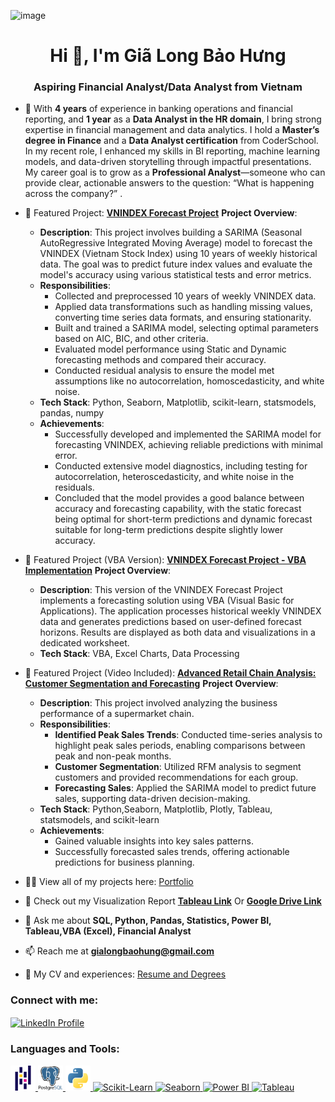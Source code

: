 <img width="5799" height="53" alt="image" src="https://github.com/user-attachments/assets/b0e3ebf8-fb10-44f4-8a77-58a7cfdb1295" /><h1 align="center">Hi 👋, I'm Giã Long Bảo Hưng</h1>
<h3 align="center">Aspiring Financial Analyst/Data Analyst from Vietnam</h3>

- 🌱 With **4 years** of experience in banking operations and financial reporting, and **1 year** as a **Data Analyst in the HR domain**, I bring strong expertise in financial management and data analytics. I hold a **Master’s degree in Finance** and a **Data Analyst certification** from CoderSchool. In my recent role, I enhanced my skills in BI reporting, machine learning models, and data-driven storytelling through impactful presentations. My career goal is to grow as a **Professional Analyst**—someone who can provide clear, actionable answers to the question: “What is happening across the company?”
.
- 🔭 Featured Project: **[VNINDEX Forecast Project](https://drive.google.com/drive/folders/1u8slNpAD5hwDxLvj3G6ulLf6ITLCa0jO?usp=drive_link)**
 **Project Overview**:
  - **Description**: This project involves building a SARIMA (Seasonal AutoRegressive Integrated Moving Average) model to forecast the VNINDEX (Vietnam Stock Index) using 10 years of weekly historical data. The goal was to predict future index values and evaluate the model's accuracy using various statistical tests and error metrics.
  - **Responsibilities**:
    - Collected and preprocessed 10 years of weekly VNINDEX data.
    - Applied data transformations such as handling missing values, converting time series data formats, and ensuring stationarity.
    - Built and trained a SARIMA model, selecting optimal parameters based on AIC, BIC, and other criteria.
    - Evaluated model performance using Static and Dynamic forecasting methods and compared their accuracy.
    - Conducted residual analysis to ensure the model met assumptions like no autocorrelation, homoscedasticity, and white noise.
  - **Tech Stack**: Python, Seaborn, Matplotlib, scikit-learn, statsmodels, pandas, numpy
  - **Achievements**:
    - Successfully developed and implemented the SARIMA model for forecasting VNINDEX, achieving reliable predictions with minimal error.
    - Conducted extensive model diagnostics, including testing for autocorrelation, heteroscedasticity, and white noise in the residuals.
    - Concluded that the model provides a good balance between accuracy and forecasting capability, with the static forecast being optimal for short-term predictions and dynamic forecast suitable for long-term predictions despite slightly lower accuracy.
- 🔭 Featured Project (VBA Version): **[VNINDEX Forecast Project - VBA Implementation](https://drive.google.com/file/d/1r5G5UUdPdpWjU6pCWCa4K2y_tSpIx22B/view?usp=drive_link)**
  **Project Overview**:
  - **Description**: This version of the VNINDEX Forecast Project implements a forecasting solution using VBA (Visual Basic for Applications). The application processes historical weekly VNINDEX data and generates predictions based on user-defined forecast horizons. Results are displayed as both data and visualizations in a dedicated worksheet.
  - **Tech Stack**: VBA, Excel Charts, Data Processing
- 🔭 Featured Project (Video Included): **[Advanced Retail Chain Analysis: Customer Segmentation and Forecasting](https://drive.google.com/drive/folders/1hxdhZYiACdo-qTNNRiJr5fgVIpUvOWbz?usp=drive_link)**
  **Project Overview**:
  - **Description**: This project involved analyzing the business performance of a supermarket chain.
  - **Responsibilities**:
    - **Identified Peak Sales Trends**: Conducted time-series analysis to highlight peak sales periods, enabling comparisons between peak and non-peak months.
    - **Customer Segmentation**: Utilized RFM analysis to segment customers and provided recommendations for each group.
    - **Forecasting Sales**: Applied the SARIMA model to predict future sales, supporting data-driven decision-making.
  - **Tech Stack**: Python,Seaborn, Matplotlib, Plotly, Tableau, statsmodels, and scikit-learn
  - **Achievements**:
    - Gained valuable insights into key sales patterns.
    - Successfully forecasted sales trends, offering actionable predictions for business planning.

- 👨‍💻 View all of my projects here: [Portfolio](https://drive.google.com/drive/folders/1qs69MVIJVaHxqLAt6wNElZNWTdZJkQGM?usp=drive_link)
  
- 📝 Check out my Visualization Report **[Tableau Link](https://public.tableau.com/views/TradeOperationsReport-VIETBANK/Dashboard?:language=en-US&:sid=&:redirect=auth&:display_count=n&:origin=viz_share_link)** Or **[Google Drive Link](https://drive.google.com/drive/folders/19-XAWtyx2E5sihv74phzdo23xR3bFhkv?usp=drive_link)**

- 💬 Ask me about **SQL, Python, Pandas, Statistics, Power BI, Tableau,VBA (Excel), Financial Analyst**

- 📫 Reach me at **gialongbaohung@gmail.com**

- 📄 My CV and experiences: [Resume and Degrees](https://drive.google.com/drive/folders/1P_ANnLn5LX8IYO6x7Krj8JN_gDzdwCuz?usp=sharing)

<h3 align="left">Connect with me:</h3>
<p align="left">
<a href="https://linkedin.com/in/https://www.linkedin.com/in/gia-long-bao-hung/" target="blank"><img align="center" src="https://raw.githubusercontent.com/rahuldkjain/github-profile-readme-generator/master/src/images/icons/Social/linked-in-alt.svg" alt="LinkedIn Profile" height="30" width="40" /></a>
</p>

<h3 align="left">Languages and Tools:</h3>
<p align="left"> 
  <a href="https://pandas.pydata.org/" target="_blank" rel="noreferrer"> <img src="https://raw.githubusercontent.com/devicons/devicon/2ae2a900d2f041da66e950e4d48052658d850630/icons/pandas/pandas-original.svg" alt="Pandas" width="40" height="40"/> </a> 
  <a href="https://www.postgresql.org" target="_blank" rel="noreferrer"> <img src="https://raw.githubusercontent.com/devicons/devicon/master/icons/postgresql/postgresql-original-wordmark.svg" alt="PostgreSQL" width="40" height="40"/> </a> 
  <a href="https://www.python.org" target="_blank" rel="noreferrer"> <img src="https://raw.githubusercontent.com/devicons/devicon/master/icons/python/python-original.svg" alt="Python" width="40" height="40"/> </a> 
  <a href="https://scikit-learn.org/" target="_blank" rel="noreferrer"> <img src="https://upload.wikimedia.org/wikipedia/commons/0/05/Scikit_learn_logo_small.svg" alt="Scikit-Learn" width="40" height="40"/> </a> 
  <a href="https://seaborn.pydata.org/" target="_blank" rel="noreferrer"> <img src="https://seaborn.pydata.org/_images/logo-mark-lightbg.svg" alt="Seaborn" width="40" height="40"/> </a> 
  <a href="https://powerbi.microsoft.com/" target="_blank" rel="noreferrer"> <img src="https://upload.wikimedia.org/wikipedia/commons/c/cf/New_Power_BI_Logo.svg" alt="Power BI" width="40" height="40"/> </a> 
  <a href="https://www.tableau.com/" target="_blank" rel="noreferrer"> <img src="https://logos-world.net/wp-content/uploads/2021/10/Tableau-Emblem.png" alt="Tableau" width="40" height="40"/> </a>
</p>
